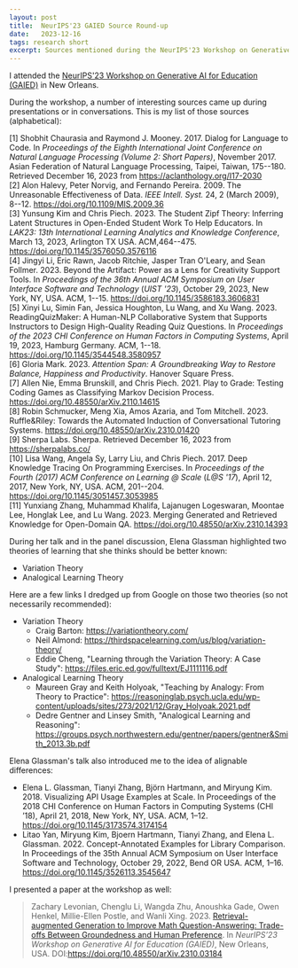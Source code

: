 ```yaml
---
layout: post
title:  NeurIPS'23 GAIED Source Round-up
date:   2023-12-16
tags: research short
excerpt: Sources mentioned during the NeurIPS'23 Workshop on Generative AI for Education.
---
```


I attended the [NeurIPS'23 Workshop on Generative AI for Education (GAIED)](https://gaied.org/neurips2023/index.html) in New Orleans. 

During the workshop, a number of interesting sources came up during presentations or in conversations.
This is my list of those sources (alphabetical):

\[1\] Shobhit Chaurasia and Raymond J. Mooney. 2017. Dialog for Language to Code. In *Proceedings of the Eighth International Joint Conference on Natural Language Processing (Volume 2: Short Papers)*, November 2017. Asian Federation of Natural Language Processing, Taipei,
Taiwan, 175--180. Retrieved December 16, 2023 from
<https://aclanthology.org/I17-2030>\
\[2\] Alon Halevy, Peter Norvig, and Fernando Pereira. 2009. The
Unreasonable Effectiveness of Data. *IEEE Intell. Syst.* 24, 2 (March
2009), 8--12. <https://doi.org/10.1109/MIS.2009.36>\
\[3\] Yunsung Kim and Chris Piech. 2023. The Student Zipf Theory:
Inferring Latent Structures in Open-Ended Student Work To Help
Educators. In *LAK23: 13th International Learning Analytics and
Knowledge Conference*, March 13, 2023, Arlington TX USA. ACM,464--475. <https://doi.org/10.1145/3576050.3576116>\
\[4\] Jingyi Li, Eric Rawn, Jacob Ritchie, Jasper Tran O'Leary, and Sean
Follmer. 2023. Beyond the Artifact: Power as a Lens for Creativity
Support Tools. In *Proceedings of the 36th Annual ACM Symposium on User Interface Software and Technology* (*UIST '23*), October 29, 2023, New York, NY, USA. ACM,
1--15. <https://doi.org/10.1145/3586183.3606831>\
\[5\] Xinyi Lu, Simin Fan, Jessica Houghton, Lu Wang, and Xu Wang. 2023.
ReadingQuizMaker: A Human-NLP Collaborative System that Supports
Instructors to Design High-Quality Reading Quiz Questions. In
*Proceedings of the 2023 CHI Conference on Human Factors in Computing
Systems*, April 19, 2023, Hamburg Germany. ACM, 1--18. <https://doi.org/10.1145/3544548.3580957>\
\[6\] Gloria Mark. 2023. *Attention Span: A Groundbreaking Way to
Restore Balance, Happiness and Productivity*.
Hanover Square Press.\
\[7\] Allen Nie, Emma Brunskill, and Chris Piech. 2021. Play to Grade:
Testing Coding Games as Classifying Markov Decision Process.
<https://doi.org/10.48550/arXiv.2110.14615>\
\[8\] Robin Schmucker, Meng Xia, Amos Azaria, and Tom Mitchell. 2023.
Ruffle&Riley: Towards the Automated Induction of Conversational Tutoring
Systems. <https://doi.org/10.48550/arXiv.2310.01420>\
\[9\] Sherpa Labs. Sherpa. Retrieved December 16, 2023 from
<https://sherpalabs.co/>\
\[10\] Lisa Wang, Angela Sy, Larry Liu, and Chris Piech. 2017. Deep
Knowledge Tracing On Programming Exercises. In *Proceedings of the
Fourth (2017) ACM Conference on Learning @ Scale* (*L@S '17*), April 12,
2017, New York, NY, USA. ACM, 201--204. <https://doi.org/10.1145/3051457.3053985>\
\[11\] Yunxiang Zhang, Muhammad Khalifa, Lajanugen Logeswaran, Moontae
Lee, Honglak Lee, and Lu Wang. 2023. Merging Generated and Retrieved
Knowledge for Open-Domain QA. <https://doi.org/10.48550/arXiv.2310.14393>

During her talk and in the panel discussion, Elena Glassman highlighted two theories of learning that she thinks should be better known:
 - Variation Theory
 - Analogical Learning Theory

Here are a few links I dredged up from Google on those two theories (so not necessarily recommended):
 - Variation Theory
   - Craig Barton: <https://variationtheory.com/>
   - Neil Almond: <https://thirdspacelearning.com/us/blog/variation-theory/>
   - Eddie Cheng, "Learning through the Variation Theory: A Case Study": <https://files.eric.ed.gov/fulltext/EJ1111116.pdf>
 - Analogical Learning Theory
   - Maureen Gray and Keith Holyoak, "Teaching by Analogy: From Theory to Practice": <https://reasoninglab.psych.ucla.edu/wp-content/uploads/sites/273/2021/12/Gray_Holyoak.2021.pdf>
   - Dedre Gentner and Linsey Smith, "Analogical Learning and Reasoning": <https://groups.psych.northwestern.edu/gentner/papers/gentner&Smith_2013.3b.pdf>

Elena Glassman's talk also introduced me to the idea of alignable differences:
 - Elena L. Glassman, Tianyi Zhang, Björn Hartmann, and Miryung Kim. 2018. Visualizing API Usage Examples at Scale. In Proceedings of the 2018 CHI Conference on Human Factors in Computing Systems (CHI ’18), April 21, 2018, New York, NY, USA. ACM, 1–12. <https://doi.org/10.1145/3173574.3174154>
 - Litao Yan, Miryung Kim, Bjoern Hartmann, Tianyi Zhang, and Elena L. Glassman. 2022. Concept-Annotated Examples for Library Comparison. In Proceedings of the 35th Annual ACM Symposium on User Interface Software and Technology, October 29, 2022, Bend OR USA. ACM, 1–16. <https://doi.org/10.1145/3526113.3545647>

I presented a paper at the workshop as well:

>Zachary Levonian, Chenglu Li, Wangda Zhu, Anoushka Gade, Owen Henkel, Millie-Ellen Postle, and Wanli Xing. 2023. [Retrieval-augmented Generation to Improve Math Question-Answering: Trade-offs Between Groundedness and Human Preference](https://arxiv.org/abs/2310.03184). In _NeurIPS’23 Workshop on Generative AI for Education (GAIED)_, New Orleans, USA. DOI:<https://doi.org/10.48550/arXiv.2310.03184>
